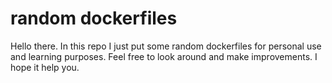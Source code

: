 # random dockerfiles

Hello there. In this repo I just put some random dockerfiles for personal use and learning purposes. Feel free to look around and make improvements. I hope it help you.
